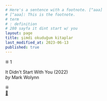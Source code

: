 ```yaml
---
# Here's a sentence with a footnote. [^aaa]
# [^aaa]: This is the footnote.
# term
# : definition
# 280 sayfa it dint start w/ you
layout: page  
title: şimdi okuduğum kitaplar  
last_modified_at: 2023-06-13
published: true  
---
```


⁜ 1  
   
It Didn't Start With You (2022)  
<i> by </i> Mark Wolynn  




⁜  
[🍃](https://www.nonfictionbooks.xyz/now.html "şimdi okuduğum kitaplar")




  
